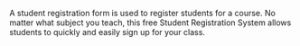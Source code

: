 A student registration form is used to register students for a course. No matter what subject you teach, this free Student Registration System allows students to quickly and easily sign up for your class.
